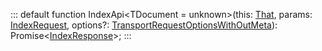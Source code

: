 :::
default function IndexApi<TDocument = unknown>(this: [That](./That.md), params: [IndexRequest](./IndexRequest.md)<TDocument>, options?: [TransportRequestOptionsWithOutMeta](./TransportRequestOptionsWithOutMeta.md)): Promise<[IndexResponse](./IndexResponse.md)>;
:::
